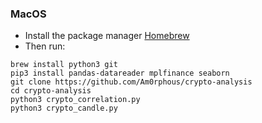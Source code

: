 
### MacOS
- Install the package manager [Homebrew](https://brew.sh/)
- Then run:
````
brew install python3 git
pip3 install pandas-datareader mplfinance seaborn
git clone https://github.com/Am0rphous/crypto-analysis
cd crypto-analysis
python3 crypto_correlation.py 
python3 crypto_candle.py 
````

